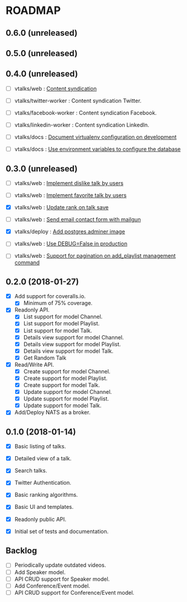 ROADMAP
=======

0.6.0 (unreleased)
------------------


0.5.0 (unreleased)
------------------


0.4.0 (unreleased)
------------------
- [ ] vtalks/web : [Content syndication](https://github.com/vtalks/vtalks.net/issues/48)
- [ ] vtalks/twitter-worker : Content syndication Twitter.
- [ ] vtalks/facebook-worker : Content syndication Facebook.
- [ ] vtalks/linkedin-worker : Content syndication LinkedIn.
- [ ] vtalks/docs : [Document virtualenv configuration on development](https://github.com/vtalks/docs/issues/3)
- [ ] vtalks/docs : [Use environment variables to configure the database](https://github.com/vtalks/docs/issues/2)


0.3.0 (unreleased)
-----------------
- [ ] vtalks/web : [Implement dislike talk by users](https://github.com/vtalks/vtalks.net/issues/47)
- [ ] vtalks/web : [Implement favorite talk by users](https://github.com/vtalks/vtalks.net/issues/46)
- [x] vtalks/web : [Update rank on talk save](https://github.com/vtalks/vtalks.net/issues/45)
- [ ] vtalks/web : [Send email contact form with mailgun](https://github.com/vtalks/vtalks.net/issues/44)
- [x] vtalks/deploy : [Add postgres adminer image](https://github.com/vtalks/deploy/issues/1)
- [ ] vtalks/web : [Use DEBUG=False in production](https://github.com/vtalks/vtalks.net/issues/25)
- [ ] vtalks/web : [Support for pagination on add_playlist management command](https://github.com/vtalks/vtalks.net/issues/24)


0.2.0 (2018-01-27)
------------------
- [x] Add support for coveralls.io.
    - [x] Minimum of 75% coverage.
- [x] Readonly API.
    - [x] List support for model Channel.
    - [x] List support for model Playlist.
    - [x] List support for model Talk.
    - [x] Details view support for model Channel.
    - [x] Details view support for model Playlist.
    - [x] Details view support for model Talk.
    - [x] Get Random Talk 
- [x] Read/Write API.
    - [x] Create support for model Channel.
    - [x] Create support for model Playlist.
    - [x] Create support for model Talk.
    - [x] Update support for model Channel.
    - [x] Update support for model Playlist.
    - [x] Update support for model Talk.
- [x] Add/Deploy NATS as a broker.

0.1.0 (2018-01-14)
------------------
- [x] Basic listing of talks.
- [x] Detailed view of a talk.
- [x] Search talks.
- [x] Twitter Authentication.
- [x] Basic ranking algorithms.
- [x] Basic UI and templates.
- [x] Readonly public API.
- [x] Initial set of tests and documentation.


## Backlog
- [ ] Periodically update outdated videos.
- [ ] Add Speaker model.
- [ ] API CRUD support for Speaker model.
- [ ] Add Conference/Event model.
- [ ] API CRUD support for Conference/Event model.
